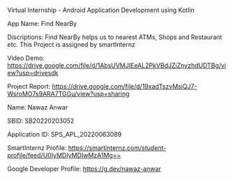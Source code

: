 Virtual Internship - Android Application Development using Kotlin

App Name: Find NearBy

Discriptions: Find NearBy helps us to nearest ATMs, Shops and Restaurant etc. This Project is assigned by smartInternz

Video Demo: https://drive.google.com/file/d/1AbsUVMJIEeAL2PkVBdJZiZnyzhdUDTBg/view?usp=drivesdk

Project Report: https://drive.google.com/file/d/19xadTszvMsiQJ7-WsroMO7s9ARA7TGGu/view?usp=sharing

Name: Nawaz Anwar

SBID: SB20220203052

Application ID: SPS_APL_20220063089

SmartInternz Profile: https://smartinternz.com/student-profile/feed/U0IyMDIyMDIwMzA1Mg==

Google Developer Profile: https://g.dev/nawaz-anwar
